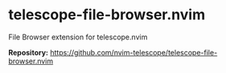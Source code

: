 # telescope-file-browser.nvim

File Browser extension for telescope.nvim

**Repository:** <https://github.com/nvim-telescope/telescope-file-browser.nvim>
